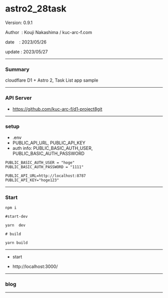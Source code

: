 ﻿# astro2_28task

 Version: 0.9.1

 Author  : Kouji Nakashima / kuc-arc-f.com

 date    : 2023/05/26

 update  : 2023/05/27

***
### Summary

cloudflare D1 + Astro 2, Task List app sample

***
### API Server

* https://github.com/kuc-arc-f/d1-project8git

***
### setup
* .env
* PUBLIC_API_URL, PUBLIC_API_KEY
* auth info: PUBLIC_BASIC_AUTH_USER, PUBLIC_BASIC_AUTH_PASSWORD

```
PUBLIC_BASIC_AUTH_USER = "hoge"
PUBLIC_BASIC_AUTH_PASSWORD = "1111"

PUBLIC_API_URL=http://localhost:8787
PUBLIC_API_KEY="hoge123"
```

***
### Start

```
npm i

#start-dev

yarn  dev

# build

yarn build
```

***
* start

* http://localhost:3000/

***
### blog

***

